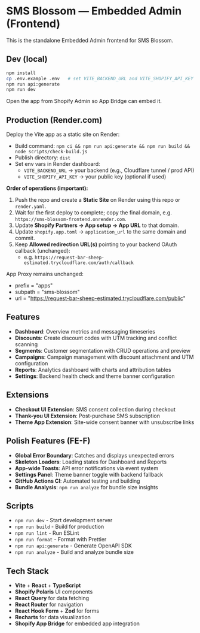 # SMS Blossom — Embedded Admin (Frontend)

This is the standalone Embedded Admin frontend for SMS Blossom.

## Dev (local)

```bash
npm install
cp .env.example .env   # set VITE_BACKEND_URL and VITE_SHOPIFY_API_KEY
npm run api:generate
npm run dev
```
Open the app from Shopify Admin so App Bridge can embed it.

## Production (Render.com)

Deploy the Vite app as a static site on Render:
- Build command: `npm ci && npm run api:generate && npm run build && node scripts/check-build.js`
- Publish directory: `dist`
- Set env vars in Render dashboard:
  - `VITE_BACKEND_URL` → your backend (e.g., Cloudflare tunnel / prod API)
  - `VITE_SHOPIFY_API_KEY` → your public key (optional if used)

**Order of operations (important):**
1) Push the repo and create a **Static Site** on Render using this repo or `render.yaml`.
2) Wait for the first deploy to complete; copy the final domain, e.g. `https://sms-blossom-frontend.onrender.com`.
3) Update **Shopify Partners → App setup → App URL** to that domain.
4) Update `shopify.app.toml` → `application_url` to the same domain and commit.
5) Keep **Allowed redirection URL(s)** pointing to your backend OAuth callback (unchanged):
   - e.g. `https://request-bar-sheep-estimated.trycloudflare.com/auth/callback`

App Proxy remains unchanged:
- prefix = "apps"
- subpath = "sms-blossom" 
- url = "https://request-bar-sheep-estimated.trycloudflare.com/public"

## Features

- **Dashboard**: Overview metrics and messaging timeseries
- **Discounts**: Create discount codes with UTM tracking and conflict scanning
- **Segments**: Customer segmentation with CRUD operations and preview
- **Campaigns**: Campaign management with discount attachment and UTM configuration
- **Reports**: Analytics dashboard with charts and attribution tables
- **Settings**: Backend health check and theme banner configuration

## Extensions

- **Checkout UI Extension**: SMS consent collection during checkout
- **Thank-you UI Extension**: Post-purchase SMS subscription
- **Theme App Extension**: Site-wide consent banner with unsubscribe links

## Polish Features (FE-F)

- **Global Error Boundary**: Catches and displays unexpected errors
- **Skeleton Loaders**: Loading states for Dashboard and Reports
- **App-wide Toasts**: API error notifications via event system
- **Settings Panel**: Theme banner toggle with backend fallback
- **GitHub Actions CI**: Automated testing and building
- **Bundle Analysis**: `npm run analyze` for bundle size insights

## Scripts

- `npm run dev` - Start development server
- `npm run build` - Build for production
- `npm run lint` - Run ESLint
- `npm run format` - Format with Prettier
- `npm run api:generate` - Generate OpenAPI SDK
- `npm run analyze` - Build and analyze bundle size

## Tech Stack

- **Vite** + **React** + **TypeScript**
- **Shopify Polaris** UI components
- **React Query** for data fetching
- **React Router** for navigation
- **React Hook Form** + **Zod** for forms
- **Recharts** for data visualization
- **Shopify App Bridge** for embedded app integration
